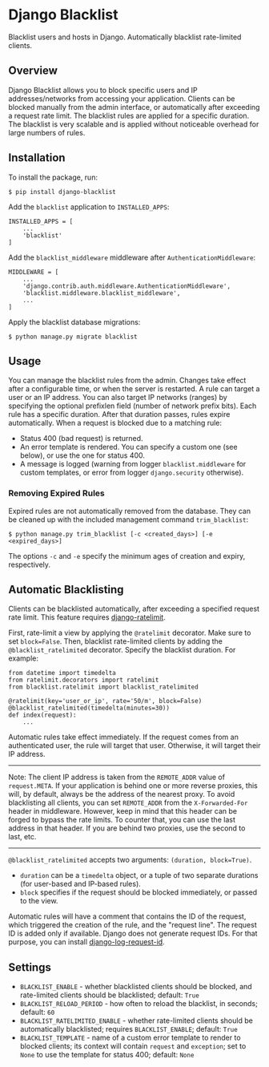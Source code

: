 # Django Blacklist

Blacklist users and hosts in Django. Automatically blacklist rate-limited clients.


## Overview

Django Blacklist allows you to block specific users and IP addresses/networks from accessing your application.
Clients can be blocked manually from the admin interface, or automatically after exceeding a request rate limit.
The blacklist rules are applied for a specific duration.
The blacklist is very scalable and is applied without noticeable overhead for large numbers of rules.


## Installation

To install the package, run:
```
$ pip install django-blacklist
```

Add the `blacklist` application to `INSTALLED_APPS`:
```
INSTALLED_APPS = [
    ...
    'blacklist'
]
```

Add the `blacklist_middleware` middleware after `AuthenticationMiddleware`:
```
MIDDLEWARE = [
    ...
    'django.contrib.auth.middleware.AuthenticationMiddleware',
    'blacklist.middleware.blacklist_middleware',
    ...
]
```

Apply the blacklist database migrations:
```
$ python manage.py migrate blacklist
```


## Usage

You can manage the blacklist rules from the admin.
Changes take effect after a configurable time, or when the server is restarted.
A rule can target a user or an IP address.
You can also target IP networks (ranges) by specifying the optional prefixlen field (number of network prefix bits).
Each rule has a specific duration. After that duration passes, rules expire automatically.
When a request is blocked due to a matching rule:
* Status 400 (bad request) is returned.
* An error template is rendered.
  You can specify a custom one (see below), or use the one for status 400.
* A message is logged
  (warning from logger `blacklist.middleware` for custom templates, or error from logger `django.security` otherwise).

### Removing Expired Rules

Expired rules are not automatically removed from the database.
They can be cleaned up with the included management command `trim_blacklist`:
```
$ python manage.py trim_blacklist [-c <created_days>] [-e <expired_days>]
```
The options `-c` and `-e` specify the minimum ages of creation and expiry, respectively.


## Automatic Blacklisting

Clients can be blacklisted automatically, after exceeding a specified request rate limit.
This feature requires [django-ratelimit](https://github.com/jsocol/django-ratelimit).

First, rate-limit a view by applying the `@ratelimit` decorator. Make sure to set `block=False`.
Then, blacklist rate-limited clients by adding the `@blacklist_ratelimited` decorator. Specify the blacklist duration.
For example:
```
from datetime import timedelta
from ratelimit.decorators import ratelimit
from blacklist.ratelimit import blacklist_ratelimited

@ratelimit(key='user_or_ip', rate='50/m', block=False)
@blacklist_ratelimited(timedelta(minutes=30))
def index(request):
    ...
```

Automatic rules take effect immediately.
If the request comes from an authenticated user, the rule will target that user.
Otherwise, it will target their IP address.
***
Note: The client IP address is taken from the `REMOTE_ADDR` value of `request.META`.
If your application is behind one or more reverse proxies, this will, by default,
always be the address of the nearest proxy.
To avoid blacklisting all clients, you can set `REMOTE_ADDR` from the `X-Forwarded-For` header in middleware.
However, keep in mind that this header can be forged to bypass the rate limits.
To counter that, you can use the last address in that header.
If you are behind two proxies, use the second to last, etc.
***

`@blacklist_ratelimited` accepts two arguments: `(duration, block=True)`.
* `duration` can be a `timedelta` object, or a tuple of two separate durations
(for user-based and IP-based rules).
* `block` specifies if the request should be blocked immediately, or passed to the view.

Automatic rules will have a comment that contains the ID of the request, which triggered the creation of the rule,
and the "request line".
The request ID is added only if available. Django does not generate request IDs.
For that purpose, you can install [django-log-request-id](https://github.com/dabapps/django-log-request-id).


## Settings

* `BLACKLIST_ENABLE` - whether blacklisted clients should be blocked,
  and rate-limited clients should be blacklisted; default: `True`
* `BLACKLIST_RELOAD_PERIOD` - how often to reload the blacklist, in seconds; default: `60`
* `BLACKLIST_RATELIMITED_ENABLE` - whether rate-limited clients should be automatically blacklisted;
  requires `BLACKLIST_ENABLE`; default: `True`
* `BLACKLIST_TEMPLATE` - name of a custom error template to render to blocked clients;
  its context will contain `request` and `exception`;
  set to `None` to use the template for status 400; default: `None`
